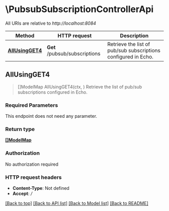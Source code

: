 # \PubsubSubscriptionControllerApi

All URIs are relative to *http://localhost:8084*

Method | HTTP request | Description
------------- | ------------- | -------------
[**AllUsingGET4**](PubsubSubscriptionControllerApi.md#AllUsingGET4) | **Get** /pubsub/subscriptions | Retrieve the list of pub/sub subscriptions configured in Echo.



## AllUsingGET4

> []ModelMap AllUsingGET4(ctx, )
Retrieve the list of pub/sub subscriptions configured in Echo.

### Required Parameters

This endpoint does not need any parameter.

### Return type

[**[]ModelMap**](map.md)

### Authorization

No authorization required

### HTTP request headers

- **Content-Type**: Not defined
- **Accept**: */*

[[Back to top]](#) [[Back to API list]](../README.md#documentation-for-api-endpoints)
[[Back to Model list]](../README.md#documentation-for-models)
[[Back to README]](../README.md)

